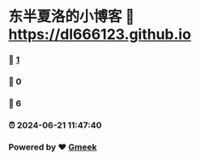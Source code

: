 # 东半夏洛的小博客 :link: https://dl666123.github.io 
### :page_facing_up: [1](https://dl666123.github.io/tag.html) 
### :speech_balloon: 0 
### :hibiscus: 6 
### :alarm_clock: 2024-06-21 11:47:40 
### Powered by :heart: [Gmeek](https://github.com/Meekdai/Gmeek)
